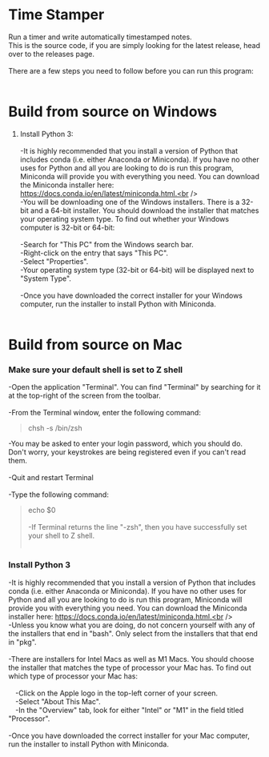 # Time Stamper <br />
 Run a timer and write automatically timestamped notes.<br />
This is the source code, if you are simply looking for the latest release, head over to the releases page.<br />
<br />
There are a few steps you need to follow before you can run this program:<br />
<br />
# Build from source on Windows
1. Install Python 3:<br /><br />
-It is highly recommended that you install a version of Python that includes conda (i.e. either Anaconda or Miniconda). If you have no other uses for Python and all you are looking to do is run this program, Miniconda will provide you with everything you need. You can download the Miniconda installer here: https://docs.conda.io/en/latest/miniconda.html.<br /><br />
-You will be downloading one of the Windows installers. There is a 32-bit and a 64-bit installer. You should download the installer that matches your operating system type. To find out whether your Windows computer is 32-bit or 64-bit:<br /><br />
-Search for "This PC" from the Windows search bar.<br />
-Right-click on the entry that says "This PC".<br />
-Select "Properties".<br />
-Your operating system type (32-bit or 64-bit) will be displayed next to "System Type".<br /><br />
-Once you have downloaded the correct installer for your Windows computer, run the installer to install Python with Miniconda.<br /><br />

# Build from source on Mac
### Make sure your default shell is set to Z shell
-Open the application "Terminal". You can find "Terminal" by searching for it at the top-right of the screen from the toolbar.<br /><br />
-From the Terminal window, enter the following command:
 > chsh -s /bin/zsh<br />

-You may be asked to enter your login password, which you should do. Don't worry, your keystrokes are being registered even if you can't read them.<br /><br />
-Quit and restart Terminal<br /><br />
-Type the following command:
> echo $0<br /><br />
-If Terminal returns the line "-zsh", then you have successfully set your shell to Z shell.<br /><br />
### Install Python 3
-It is highly recommended that you install a version of Python that includes conda (i.e. either Anaconda or Miniconda). If you have no other uses for Python and all you are looking to do is run this program, Miniconda will provide you with everything you need. You can download the Miniconda installer here: https://docs.conda.io/en/latest/miniconda.html.<br /><br />
-Unless you know what you are doing, do not concern yourself with any of the installers that end in "bash". Only select from the installers that that end in "pkg".<br /><br />
-There are installers for Intel Macs as well as M1 Macs. You should choose the installer that matches the type of processor your Mac has. To find out which type of processor your Mac has:<br /><br />
&emsp;-Click on the Apple logo in the top-left corner of your screen.<br />
&emsp;-Select "About This Mac".<br />
&emsp;-In the "Overview" tab, look for either "Intel" or "M1" in the field titled "Processor".<br /><br />
-Once you have downloaded the correct installer for your Mac computer, run the installer to install Python with Miniconda.<br />

